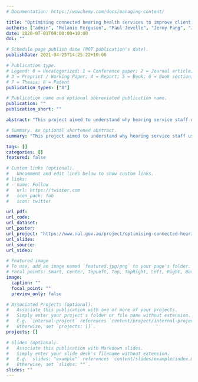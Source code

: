 ```yaml
---
# Documentation: https://wowchemy.com/docs/managing-content/

title: "Optimising connected hearing health services to improve client outcomes"
authors: ["admin", "Melanie Ferguson", "Paul Jevelle", "Jermy Pang", "Jessica Cooper", "Diana Alcock", "Frances Lockhart", "Andrew Bakhsh", "Michele Clapin"]
date: 2020-07-01T09:00:00+10:00
doi: ""

# Schedule page publish date (NOT publication's date).
publishDate: 2021-04-25T14:25:22+10:00

# Publication type.
# Legend: 0 = Uncategorized; 1 = Conference paper; 2 = Journal article;
# 3 = Preprint / Working Paper; 4 = Report; 5 = Book; 6 = Book section;
# 7 = Thesis; 8 = Patent
publication_types: ["0"]

# Publication name and optional abbreviated publication name.
publication: ""
publication_short: ""

abstract: "This project aimed to understand why hearing service staff use or refuse connected hearing health services; to attempt to optimise the use of several existing services based on this understanding; and to explore trends in connected health and technology that might help shape the development, trial, and implementation of future connected hearing health services.\n\n Several main factors that determine whether staff use connected hearing health services were identified, including Training, Staffing, Time, Technology, Usability, The Right Client, and Clear Benefits. When these were used to develop interventions to encourage the use of existing connected hearing health services, these interventions were largely successful, suggesting that these factors can be used to support new and existing connected hearing health services. A wide range of potential avenues for future connected hearing health services were identified, including several that are the subject of ongoing research and investigation at NAL and around the world. There remain significant opportunities to improve the uptake of connected hearing health services, supporting patients to receive care that addresses their needs in ways that are meaningful and valuable to them."

# Summary. An optional shortened abstract.
summary: "This project aimed to understand why hearing service staff use or refuse connected hearing health services; to attempt to optimise the use of several existing services based on this understanding; and to explore trends in connected health and technology that might help shape the development, trial, and implementation of future connected hearing health services."

tags: []
categories: []
featured: false

# Custom links (optional).
#   Uncomment and edit lines below to show custom links.
# links:
# - name: Follow
#   url: https://twitter.com
#   icon_pack: fab
#   icon: twitter

url_pdf:
url_code:
url_dataset:
url_poster:
url_project: "https://www.nal.gov.au/project/optimising-connected-hearing-health-services-to-improve-client-outcomes/"
url_slides:
url_source:
url_video:

# Featured image
# To use, add an image named `featured.jpg/png` to your page's folder.
# Focal points: Smart, Center, TopLeft, Top, TopRight, Left, Right, BottomLeft, Bottom, BottomRight.
image:
  caption: ""
  focal_point: ""
  preview_only: false

# Associated Projects (optional).
#   Associate this publication with one or more of your projects.
#   Simply enter your project's folder or file name without extension.
#   E.g. `internal-project` references `content/project/internal-project/index.md`.
#   Otherwise, set `projects: []`.
projects: []

# Slides (optional).
#   Associate this publication with Markdown slides.
#   Simply enter your slide deck's filename without extension.
#   E.g. `slides: "example"` references `content/slides/example/index.md`.
#   Otherwise, set `slides: ""`.
slides: ""
---
```

